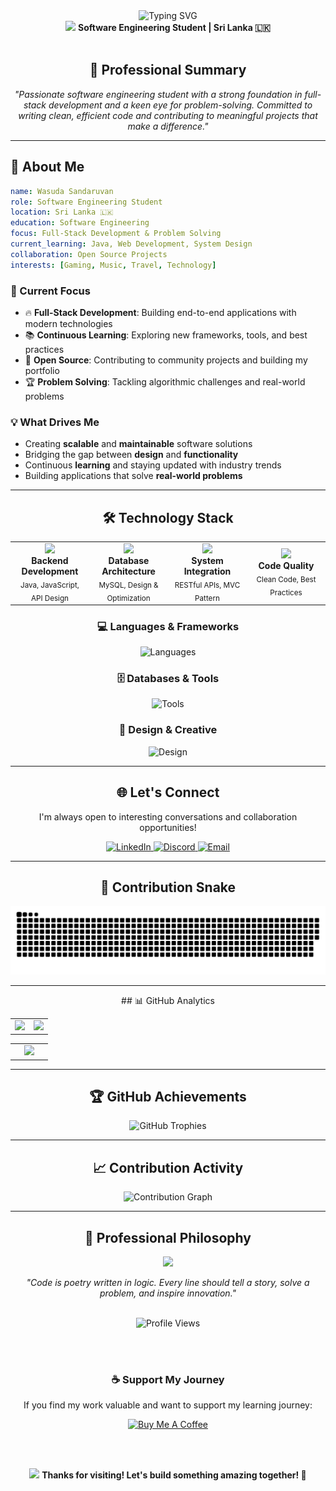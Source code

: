 <!-- Animated Header -->
<div align="center">
  <img src="https://readme-typing-svg.herokuapp.com?font=Fira+Code&weight=500&size=32&pause=1000&color=00D4FF&center=true&vCenter=true&random=false&width=600&lines=Hi+%F0%9F%91%8B%2C+I'm+Wasuda+Sandaruvan;Software+Engineering+Student;Full-Stack+Developer;Problem+Solver+%26+Tech+Enthusiast" alt="Typing SVG" />
</div>

<div align="center">
  <img src="https://media.giphy.com/media/hvRJCLFzcasrR4ia7z/giphy.gif" width="28">
  <strong>Software Engineering Student | Sri Lanka 🇱🇰</strong>
</div>

<br/>

<!-- Professional Summary -->
<div align="center">
  <h2>🚀 Professional Summary</h2>
  <p><em>"Passionate software engineering student with a strong foundation in full-stack development and a keen eye for problem-solving. Committed to writing clean, efficient code and contributing to meaningful projects that make a difference."</em></p>
</div>

---

<!-- About Me Section -->
<div align="left">

## 💼 About Me

```yaml
name: Wasuda Sandaruvan
role: Software Engineering Student
location: Sri Lanka 🇱🇰
education: Software Engineering
focus: Full-Stack Development & Problem Solving
current_learning: Java, Web Development, System Design
collaboration: Open Source Projects
interests: [Gaming, Music, Travel, Technology]
```

### 🎯 Current Focus
- 🔥 **Full-Stack Development**: Building end-to-end applications with modern technologies
- 📚 **Continuous Learning**: Exploring new frameworks, tools, and best practices
- 🤝 **Open Source**: Contributing to community projects and building my portfolio
- 🏆 **Problem Solving**: Tackling algorithmic challenges and real-world problems

### 💡 What Drives Me
- Creating **scalable** and **maintainable** software solutions
- Bridging the gap between **design** and **functionality**
- Continuous **learning** and staying updated with industry trends
- Building applications that solve **real-world problems**

</div>

---

<!-- Tech Stack -->
<div align="center">
  <h2>🛠️ Technology Stack</h2>
</div>

<div align="center">
  <table>
  <tr>
  <td align="center" width="25%">
  <img src="https://user-images.githubusercontent.com/74038190/212257454-16e3712e-945a-4ca2-b238-408ad0bf87e6.gif" width="80"><br>
  <b>Backend Development</b><br>
  <sub>Java, JavaScript, API Design</sub>
  </td>
  <td align="center" width="25%">
  <img src="https://user-images.githubusercontent.com/74038190/212257467-871d32b7-e401-42e8-a166-fcfd7baa4c6b.gif" width="80"><br>
  <b>Database Architecture</b><br>
  <sub>MySQL, Design & Optimization</sub>
  </td>
  <td align="center" width="25%">
  <img src="https://user-images.githubusercontent.com/74038190/212257465-7ce8d493-cac5-494e-982a-5a9deb852c4b.gif" width="80"><br>
  <b>System Integration</b><br>
  <sub>RESTful APIs, MVC Pattern</sub>
  </td>
  <td align="center" width="25%">
  <img src="https://user-images.githubusercontent.com/74038190/212257468-1e9a91f1-b626-4baa-b15d-5c385dfa7ed2.gif" width="80"><br>
  <b>Code Quality</b><br>
  <sub>Clean Code, Best Practices</sub>
  </td>
  </tr>
  </table>
</div>
<div align="center">

### 💻 Languages & Frameworks
<img src="https://skillicons.dev/icons?i=java,html,css" alt="Languages" />

### 🗄️ Databases & Tools
<img src="https://skillicons.dev/icons?i=mysql,git,vscode,idea" alt="Tools" />

### 🎨 Design & Creative
<img src="https://skillicons.dev/icons?i=photoshop,illustrator" alt="Design" />

</div>

---

<!-- Connect Section -->
<div align="center">
  <h2>🌐 Let's Connect</h2>
  <p>I'm always open to interesting conversations and collaboration opportunities!</p>
</div>

<div align="center">
  <a href="https://linkedin.com/in/wasuda-sandaruvan-94b1bb370" target="_blank">
    <img src="https://img.shields.io/badge/LinkedIn-0077B5?style=for-the-badge&logo=linkedin&logoColor=white" alt="LinkedIn"/>
  </a>
  <a href="https://discordapp.com/users/1011993435458261122" target="_blank">
    <img src="https://img.shields.io/badge/Discord-7289DA?style=for-the-badge&logo=discord&logoColor=white" alt="Discord"/>
  </a>
  <a href="mailto:your.wasudadark999@gmail.com" target="_blank">
    <img src="https://img.shields.io/badge/Email-D14836?style=for-the-badge&logo=gmail&logoColor=white" alt="Email"/>
  </a>
</div>

---

<!-- GitHub Snake Animation -->
<div align="center">
  <h2>🐍 Contribution Snake</h2>
  <img src="https://github.com/WasuVa/WasuVa/blob/output/github-snake-dark.svg" alt="Snake animation" />
</div>

---

<!-- GitHub Stats Section -->
<div align="center">
  ## 📊 GitHub Analytics

<div align="center">

<table>
<tr>
<td align="center">
<img height="200" src="https://github-readme-stats.vercel.app/api?username=WasuVa&show_icons=true&theme=tokyonight&include_all_commits=true&count_private=true&hide_border=true&custom_title=GitHub%20Statistics"/>
</td>
<td align="center">
<img src="https://github-readme-streak-stats.herokuapp.com/?user=WasuVa&theme=tokyonight&hide_border=true&stroke=70a5fd&background=1a1b27&ring=bf7af7&fire=70a5fd&currStreakLabel=70a5fd" />
</td>
</tr>
</table>

<table>
<tr>
<td align="center" width="50%">
<img height="200" src="https://github-readme-stats.vercel.app/api/top-langs/?username=WasuVa&layout=compact&langs_count=8&theme=tokyonight&hide_border=true&custom_title=Most%20Used%20Languages"/>
</td>

</tr>
</table>

</div>

---

<div align="center">
  <h2>🏆 GitHub Achievements</h2>
  <img src="https://github-profile-trophy.vercel.app/?username=WasuVa&theme=darkhub&no-frame=true&no-bg=false&margin-w=4&row=1" alt="GitHub Trophies" />
</div>

---

<div align="center">
  <h2>📈 Contribution Activity</h2>
  <img src="https://github-readme-activity-graph.vercel.app/graph?username=WasuVa&theme=tokyo-night&hide_border=true&area=true" alt="Contribution Graph" />
</div>

---

<!-- Footer -->
<div align="center">
  <h2>💼 Professional Philosophy</h2>
  <img src="https://user-images.githubusercontent.com/74038190/212284087-bbe7e430-757e-4901-90bf-4cd2ce3e1852.gif" width="50">
  <p><em>"Code is poetry written in logic. Every line should tell a story, solve a problem, and inspire innovation."</em></p>
  
  <br/>
  
  <!-- Profile Views Counter -->
  <img src="https://komarev.com/ghpvc/?username=WasuVa&label=Profile%20Views&color=brightgreen&style=for-the-badge" alt="Profile Views" />
  
  <br/><br/>
  
  <!-- Support Section -->
  <h3>☕ Support My Journey</h3>
  <p>If you find my work valuable and want to support my learning journey:</p>
  <a href="https://www.buymeacoffee.com/WasudaSandaruvan" target="_blank">
    <img src="https://cdn.buymeacoffee.com/buttons/v2/default-yellow.png" height="50" width="210" alt="Buy Me A Coffee" />
  </a>
  
  <br/><br/>
  
  <p>
    <img src="https://media.giphy.com/media/LnQjpWaON8nhr21vNW/giphy.gif" width="60"> 
    <strong>Thanks for visiting! Let's build something amazing together! 🚀</strong>
  </p>
</div>
